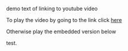 demo text of linking to youtube video

  

To play the video by going to the link click
[here](https://www.youtube.com/watch?v=pSNfKrTwQzA)

  

Otherwise play the embedded version below

  

  

  

test.


